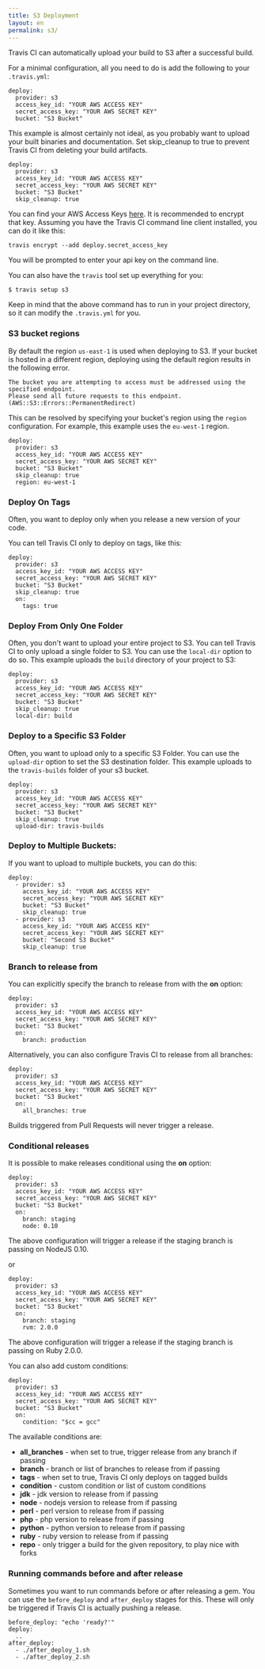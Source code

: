 ```yaml
---
title: S3 Deployment
layout: en
permalink: s3/
---
```


Travis CI can automatically upload your build to S3 after a successful build.

For a minimal configuration, all you need to do is add the following to your `.travis.yml`:

    deploy:
      provider: s3
      access_key_id: "YOUR AWS ACCESS KEY"
      secret_access_key: "YOUR AWS SECRET KEY"
      bucket: "S3 Bucket"

This example is almost certainly not ideal, as you probably want to upload your built binaries and documentation. Set skip_cleanup to true to prevent Travis CI from deleting your build artifacts.

    deploy:
      provider: s3
      access_key_id: "YOUR AWS ACCESS KEY"
      secret_access_key: "YOUR AWS SECRET KEY"
      bucket: "S3 Bucket"
      skip_cleanup: true

You can find your AWS Access Keys [here](https://console.aws.amazon.com/iam/home?#security_credential). It is recommended to encrypt that key.
Assuming you have the Travis CI command line client installed, you can do it like this:

    travis encrypt --add deploy.secret_access_key

You will be prompted to enter your api key on the command line.

You can also have the `travis` tool set up everything for you:

    $ travis setup s3

Keep in mind that the above command has to run in your project directory, so it can modify the `.travis.yml` for you.

### S3 bucket regions

By default the region `us-east-1` is used when deploying to S3. If your bucket is hosted in a different region, deploying using the default region results in the following error.

    The bucket you are attempting to access must be addressed using the specified endpoint.
    Please send all future requests to this endpoint. (AWS::S3::Errors::PermanentRedirect)

This can be resolved by specifying your bucket's region using the `region` configuration. For example, this example uses the `eu-west-1` region.

    deploy:
      provider: s3
      access_key_id: "YOUR AWS ACCESS KEY"
      secret_access_key: "YOUR AWS SECRET KEY"
      bucket: "S3 Bucket"
      skip_cleanup: true
      region: eu-west-1

### Deploy On Tags

Often, you want to deploy only when you release a new version of your code.

You can tell Travis CI only to deploy on tags, like this:

    deploy:
      provider: s3
      access_key_id: "YOUR AWS ACCESS KEY"
      secret_access_key: "YOUR AWS SECRET KEY"
      bucket: "S3 Bucket"
      skip_cleanup: true
      on:
        tags: true

### Deploy From Only One Folder

Often, you don't want to upload your entire project to S3. You can tell Travis CI to only upload a single folder to S3. You can use the `local-dir` option to do so. This example uploads the `build` directory of your project to S3:
	
    deploy:
      provider: s3
      access_key_id: "YOUR AWS ACCESS KEY"
      secret_access_key: "YOUR AWS SECRET KEY"
      bucket: "S3 Bucket"
      skip_cleanup: true
      local-dir: build

### Deploy to a Specific S3 Folder

Often, you want to upload only to a specific S3 Folder. You can use the `upload-dir` option to set the S3 destination folder. This example uploads to the `travis-builds` folder of your s3 bucket.

    deploy:
      provider: s3
      access_key_id: "YOUR AWS ACCESS KEY"
      secret_access_key: "YOUR AWS SECRET KEY"
      bucket: "S3 Bucket"
      skip_cleanup: true
      upload-dir: travis-builds

### Deploy to Multiple Buckets:

If you want to upload to multiple buckets, you can do this:

    deploy:
      - provider: s3
        access_key_id: "YOUR AWS ACCESS KEY"
        secret_access_key: "YOUR AWS SECRET KEY"
        bucket: "S3 Bucket"
        skip_cleanup: true
      - provider: s3
        access_key_id: "YOUR AWS ACCESS KEY"
        secret_access_key: "YOUR AWS SECRET KEY"
        bucket: "Second S3 Bucket"
        skip_cleanup: true

### Branch to release from

You can explicitly specify the branch to release from with the **on** option:

    deploy:
      provider: s3
      access_key_id: "YOUR AWS ACCESS KEY"
      secret_access_key: "YOUR AWS SECRET KEY"
      bucket: "S3 Bucket"
      on:
        branch: production

Alternatively, you can also configure Travis CI to release from all branches:

    deploy:
      provider: s3
      access_key_id: "YOUR AWS ACCESS KEY"
      secret_access_key: "YOUR AWS SECRET KEY"
      bucket: "S3 Bucket"
      on:
        all_branches: true

Builds triggered from Pull Requests will never trigger a release.

### Conditional releases

It is possible to make releases conditional using the **on** option:

    deploy:
      provider: s3
      access_key_id: "YOUR AWS ACCESS KEY"
      secret_access_key: "YOUR AWS SECRET KEY"
      bucket: "S3 Bucket"
      on:
        branch: staging
        node: 0.10

The above configuration will trigger a release if the staging branch is passing on NodeJS 0.10.

or

    deploy:
      provider: s3
      access_key_id: "YOUR AWS ACCESS KEY"
      secret_access_key: "YOUR AWS SECRET KEY"
      bucket: "S3 Bucket"
      on:
        branch: staging
        rvm: 2.0.0

The above configuration will trigger a release if the staging branch is passing on Ruby 2.0.0.

You can also add custom conditions:

    deploy:
      provider: s3
      access_key_id: "YOUR AWS ACCESS KEY"
      secret_access_key: "YOUR AWS SECRET KEY"
      bucket: "S3 Bucket"
      on:
        condition: "$cc = gcc"

The available conditions are:

* **all_branches** - when set to true, trigger release from any branch if passing
* **branch** - branch or list of branches to release from if passing
* **tags** - when set to true, Travis CI only deploys on tagged builds
* **condition** - custom condition or list of custom conditions
* **jdk** - jdk version to release from if passing
* **node** - nodejs version to release from if passing
* **perl** - perl version to release from if passing
* **php** - php version to release from if passing
* **python** - python version to release from if passing
* **ruby** - ruby version to release from if passing
* **repo** - only trigger a build for the given repository, to play nice with forks

### Running commands before and after release

Sometimes you want to run commands before or after releasing a gem. You can use the `before_deploy` and `after_deploy` stages for this. These will only be triggered if Travis CI is actually pushing a release.

    before_deploy: "echo 'ready?'"
    deploy:
      ..
    after_deploy:
      - ./after_deploy_1.sh
      - ./after_deploy_2.sh
